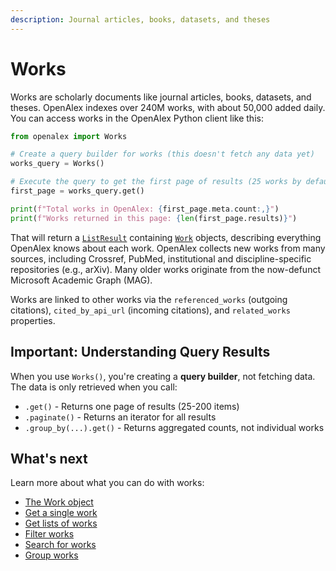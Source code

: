 ```yaml
---
description: Journal articles, books, datasets, and theses
---
```


# Works

Works are scholarly documents like journal articles, books, datasets, and theses. OpenAlex indexes over 240M works, with about 50,000 added daily. You can access works in the OpenAlex Python client like this:

```python
from openalex import Works

# Create a query builder for works (this doesn't fetch any data yet)
works_query = Works()

# Execute the query to get the first page of results (25 works by default)
first_page = works_query.get()

print(f"Total works in OpenAlex: {first_page.meta.count:,}")
print(f"Works returned in this page: {len(first_page.results)}")
```

That will return a [`ListResult`](../models/list-result.md) containing [`Work`](work-object.md) objects, describing everything OpenAlex knows about each work. OpenAlex collects new works from many sources, including Crossref, PubMed, institutional and discipline-specific repositories (e.g., arXiv). Many older works originate from the now-defunct Microsoft Academic Graph (MAG).

Works are linked to other works via the `referenced_works` (outgoing citations), `cited_by_api_url` (incoming citations), and `related_works` properties.

## Important: Understanding Query Results

When you use `Works()`, you're creating a **query builder**, not fetching data. The data is only retrieved when you call:
- `.get()` - Returns one page of results (25-200 items)
- `.paginate()` - Returns an iterator for all results
- `.group_by(...).get()` - Returns aggregated counts, not individual works

## What's next

Learn more about what you can do with works:

* [The Work object](work-object.md)
* [Get a single work](get-a-single-work.md)
* [Get lists of works](get-lists-of-works.md)
* [Filter works](filter-works.md)
* [Search for works](search-works.md)
* [Group works](group-works.md)
